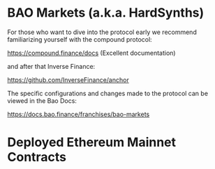 # BAO Markets (a.k.a. HardSynths)

For those who want to dive into the protocol early we recommend familiarizing yourself with the compound protocol:

https://compound.finance/docs (Excellent documentation)

and after that Inverse Finance:

https://github.com/InverseFinance/anchor

The specific configurations and changes made to the protocol can be viewed in the Bao Docs:

https://docs.bao.finance/franchises/bao-markets

# Deployed Ethereum Mainnet Contracts
